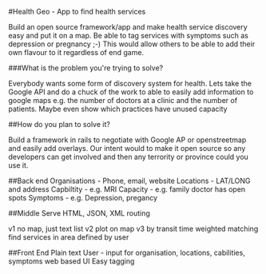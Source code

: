 #Health Geo - App to find health services

Build an open source framework/app and make health service discovery easy and put it on a map.  Be able to tag services with symptoms such as depression or pregnancy ;-) This would allow others to be able to add their own flavour to it regardless of end game.

###What is the problem you're trying to solve?

Everybody wants some form of discovery system for health.  Lets take the Google API and do a chuck of the work to able to easily add information to google maps e.g. the number of doctors at a clinic and the number of patients. Maybe even show which practices have unused capacity

##How do you plan to solve it?

Build a framework in rails to negotiate with Google AP or openstreetmap and easily add overlays. Our intent would to make it open source so any developers can get involved and then any terrority or province could you use it.

##Back end
Organisations - Phone, email, website
Locations - LAT/LONG and address
Capbiltity - e.g. MRI
Capacity - e.g. family doctor has open spots
Symptoms - e.g. Depression, pregancy

##Middle
Serve HTML, JSON, XML
routing

v1 no map, just text list
v2 plot on map
v3 by transit time
weighted matching
find services in area defined by user

##Front End
Plain text
User - input for organisation, locations, cabilities, symptoms
web based UI
Easy tagging

